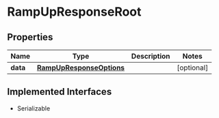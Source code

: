 

# RampUpResponseRoot


## Properties

Name | Type | Description | Notes
------------ | ------------- | ------------- | -------------
**data** | [**RampUpResponseOptions**](RampUpResponseOptions.md) |  |  [optional]


## Implemented Interfaces

* Serializable


